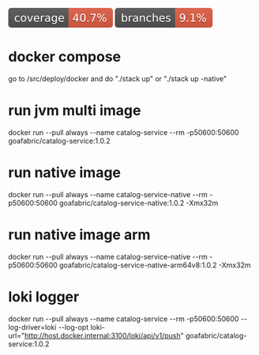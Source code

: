 ![Coverage](.github/badges/jacoco.svg)
![Branches](.github/badges/branches.svg)

# docker compose
go to /src/deploy/docker and do "./stack up" or "./stack up -native"

# run jvm multi image
docker run --pull always --name catalog-service --rm -p50600:50600 goafabric/catalog-service:1.0.2

# run native image
docker run --pull always --name catalog-service-native --rm -p50600:50600 goafabric/catalog-service-native:1.0.2 -Xmx32m

# run native image arm
docker run --pull always --name catalog-service-native --rm -p50600:50600 goafabric/catalog-service-native-arm64v8:1.0.2 -Xmx32m

# loki logger
docker run --pull always --name catalog-service --rm -p50600:50600 --log-driver=loki --log-opt loki-url="http://host.docker.internal:3100/loki/api/v1/push" goafabric/catalog-service:1.0.2